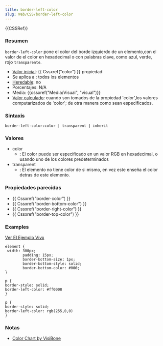 ```yaml
---
title: border-left-color
slug: Web/CSS/border-left-color
---
```


{{CSSRef}}

### Resumen

`border-left-color` pone el color del borde izquierdo de un elemento,con el valor de el color en hexadecimal o con palabras clave, como azul, verde, rojo `transparente`.

- [Valor inicial](/es/docs/Web/CSS/initial_value): {{ Cssxref("color") }} propiedad
- Se aplica a : todos los elementos
- [Heredable](/es/docs/Web/CSS/inheritance): no
- Porcentajes: N/A
- Media: {{cssxref("Media/Visual", "visual")}}
- [Valor calculado](/es/docs/Web/CSS/computed_value): cuando son tomados de la propiedad 'color',los valores computarizados de 'color'; de otra manera como sean especificados.

### Sintaxis

```
border-left-color:color | transparent | inherit
```

### Valores

- color
  - : El color puede ser especificado en un valor RGB en hexadecimal, o usando uno de los colores predeterminados
- transparent
  - : El elemento no tiene color de si mismo, en vez este enseña el color detras de este elemento.

### Propiedades parecidas

- {{ Cssxref("border-color") }}
- {{ Cssxref("border-bottom-color") }}
- {{ Cssxref("border-right-color") }}
- {{ Cssxref("border-top-color") }}

### Examples

[Ver El Ejemplo Vivo](/samples/cssref/border.html)

```
element {
 width: 300px;
        padding: 15px;
        border-bottom-size: 1px;
        border-bottom-style: solid;
        border-bottom-color: #000;
}
```

```
p {
border-style: solid;
border-left-color: #ff0000
}

p {
border-style: solid;
border-left-color: rgb(255,0,0)
}
```

### Notas

- [Color Chart by VisiBone](http://html-color-codes.com/)
